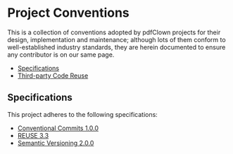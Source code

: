 <!--
  SPDX-FileCopyrightText: 2025 Stefano Chizzolini and contributors

  SPDX-License-Identifier: LGPL-3.0-or-later
-->

# Project Conventions

This is a collection of conventions adopted by pdfClown projects for their design, implementation and maintenance; although lots of them conform to well-established industry standards, they are herein documented to ensure any contributor is on our same page.

- [Specifications](#specifications)
- [Third-party Code Reuse](third-party.md)

## Specifications

This project adheres to the following specifications:

- [Conventional Commits 1.0.0](https://www.conventionalcommits.org/en/v1.0.0/)
- [REUSE 3.3](https://reuse.software/spec-3.3/)
- [Semantic Versioning 2.0.0](https://semver.org/spec/v2.0.0.html)
